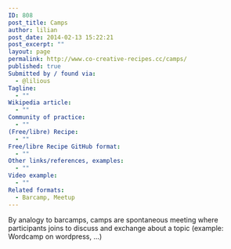 ```yaml
---
ID: 808
post_title: Camps
author: lilian
post_date: 2014-02-13 15:22:21
post_excerpt: ""
layout: page
permalink: http://www.co-creative-recipes.cc/camps/
published: true
Submitted by / found via:
  - @lilious
Tagline:
  - ""
Wikipedia article:
  - ""
Community of practice:
  - ""
(Free/libre) Recipe:
  - ""
Free/libre Recipe GitHub format:
  - ""
Other links/references, examples:
  - ""
Video example:
  - ""
Related formats:
  - Barcamp, Meetup
---
```

By analogy to barcamps, camps are spontaneous meeting where participants joins to discuss and exchange about a topic (example: Wordcamp on wordpress, ...)
